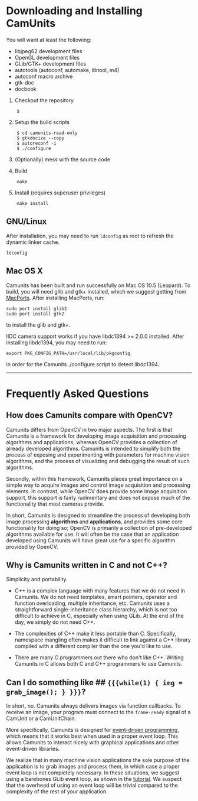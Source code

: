 # Downloading and Installing CamUnits #



You will want at least the following:

 * libjpeg62 development files
 * OpenGL development files
 * GLib/GTK+ development files
 * autotools (autoconf, automake, libtool, m4)
 * autoconf macro archive
 * gtk-doc
 * docbook

1. Checkout the repository
~~~~
    $ 
~~~~
2. Setup the build scripts
~~~~
    $ cd camunits-read-only
    $ gtkdocize --copy
    $ autoreconf -i
    $ ./configure
~~~~
3. (Optionally) mess with the source code

4. Build
~~~~
    make
~~~~
5. Install (requires superuser privileges)
~~~~
    make install
~~~~


## GNU/Linux ##

After installation, you may need to run `ldconfig` as root to refresh the dynamic linker cache.

~~~~
ldconfig
~~~~

## Mac OS X ##

Camunits has been built and run successfully on Mac OS 10.5 (Leopard).  To build, you will need glib and gtk+ installed, which we suggest getting from [MacPorts](https://www.macports.org).  After installing MacPorts, run:
~~~~
sudo port install glib2
sudo port install gtk2
~~~~
to install the glib and gtk+.

IIDC camera support works if you have libdc1394 >= 2.0.0 installed.  After installing libdc1394, you may need to run:
~~~~
export PKG_CONFIG_PATH=/usr/local/lib/pkgconfig
~~~~
in order for the Camunits ./configure script to detect libdc1394.



* * *



# Frequently Asked Questions #

## How does Camunits compare with OpenCV? ##

Camunits differs from OpenCV in two major aspects.  The first is that Camunits is a framework for developing image acquisition and processing algorithms and applications, whereas OpenCV provides a collection of already developed algorithms.  Camunits is intended to simplify both the process of exposing and experimenting with parameters for machine vision algorithms, and the process of visualizing and debugging the result of such algorithms.

Secondly, within this framework, Camunits places great importance on a simple way to acquire images and control image acquisition and processing elements.  In contrast, while OpenCV does provide some image acquisition support, this support is fairly rudimentary and does not expose much of the functionality that most cameras provide.

In short, Camunits is designed to streamline the process of developing both image processing __algorithms__ and __applications__, and provides some core functionality for doing so;  OpenCV is primarily a collection of pre-developed algorithms available for use.  It will often be the case that an application developed using Camunits will have great use for a specific algorithm provided by OpenCV.



## Why is Camunits written in C and not C++? ##

Simplicity and portability.

 * C++ is a complex language with many features that we do not need in Camunits.  We do not need templates, smart pointers, operator and function overloading, multiple inheritance, etc.  Camunits uses a straightforward single-inheritance class hierarchy, which is not too difficult to achieve in C, especially when using GLib.  At the end of the day, we simply do not need C++.

 * The complexities of C++ make it less portable than C.  Specifically, namespace mangling often makes it difficult to link against a C++ library compiled with a different compiler than the one you'd like to use.

 * There are many C programmers out there who don't like C++.  Writing Camunits in C allows both C and C++ programmers to use Camunits.

## Can I do something like ## `{{{while(1) { img = grab_image(); } }}}`?

In short, no.  Camunits always delivers images via function callbacks.  To receive an image, your program must connect to the `frame-ready` signal of a CamUnit or a CamUnitChain.

More specifically, Camunits is designed for [event-driven programming](http://en.wikipedia.org/wiki/Event_driven_programming), which means that it works best when used in a proper event loop. This allows Camunits to interact nicely with graphical applications and other event-driven libraries.

We realize that in many machine vision applications the sole purpose of the application is to grab images and process them, in which case a proper event loop is not completely necessary.  In these situations, we suggest using a barebones GLib event loop, as shown in the [tutorial](http://camunits.googlecode.com/svn/www/tutorial/ch-acquiring.html).  We suspect that the overhead of using an event loop will be trivial compared to the complexity of the rest of your application.
